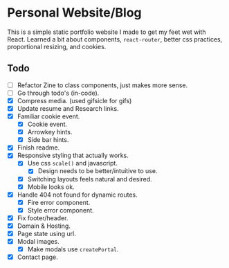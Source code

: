 # Personal Website/Blog

This is a simple static portfolio website I made to get my feet wet with React. Learned a bit about components, `react-router`, better css practices, proportional resizing, and cookies.

## Todo

-   [ ] Refactor Zine to class components, just makes more sense.
-   [ ] Go through todo's (in-code).
-   [X] Compress media. (used gifsicle for gifs)
-   [X] Update resume and Research links.
-   [X] Familiar cookie event.
    -   [x] Cookie event.
    -   [X] Arrowkey hints.
    -   [X] Side bar hints.
-   [X] Finish readme.
-   [X] Responsive styling that actually works.
    -   [x] Use css `scale()` and javascript.
        -   [X] Design needs to be better/intuitive to use.
    -   [X] Switching layouts feels natural and desired.
    -   [X] Mobile looks ok.
-   [X] Handle 404 not found for dynamic routes.
    -   [X] Fire error component.
    -   [X] Style error component.
-   [X] Fix footer/header.
-   [x] Domain & Hosting.
-   [x] Page state using url.
-   [X] Modal images.
    -   [X] Make modals use `createPortal`.
-   [x] Contact page.

